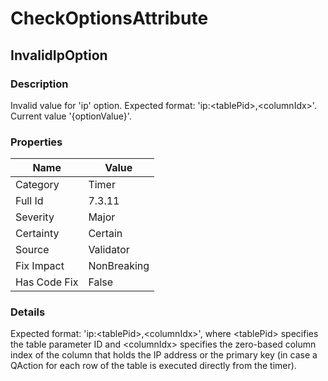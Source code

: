 ﻿---  
uid: Validator_7_3_11  
---

# CheckOptionsAttribute

## InvalidIpOption

### Description

Invalid value for 'ip' option. Expected format: 'ip:\<tablePid\>,\<columnIdx\>'. Current value '{optionValue}'.

### Properties

| Name         | Value       |
| ------------ | ----------- |
| Category     | Timer       |
| Full Id      | 7.3.11      |
| Severity     | Major       |
| Certainty    | Certain     |
| Source       | Validator   |
| Fix Impact   | NonBreaking |
| Has Code Fix | False       |

### Details

Expected format: 'ip:\<tablePid\>,\<columnIdx\>', where \<tablePid\> specifies the table parameter ID and \<columnIdx\> specifies the zero\-based column index of the column that holds the IP address or the primary key (in case a QAction for each row of the table is executed directly from the timer).
